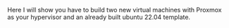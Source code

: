 Here I will show you have to build two new virtual machines with Proxmox as your hypervisor and an already built ubuntu 22.04 template. 